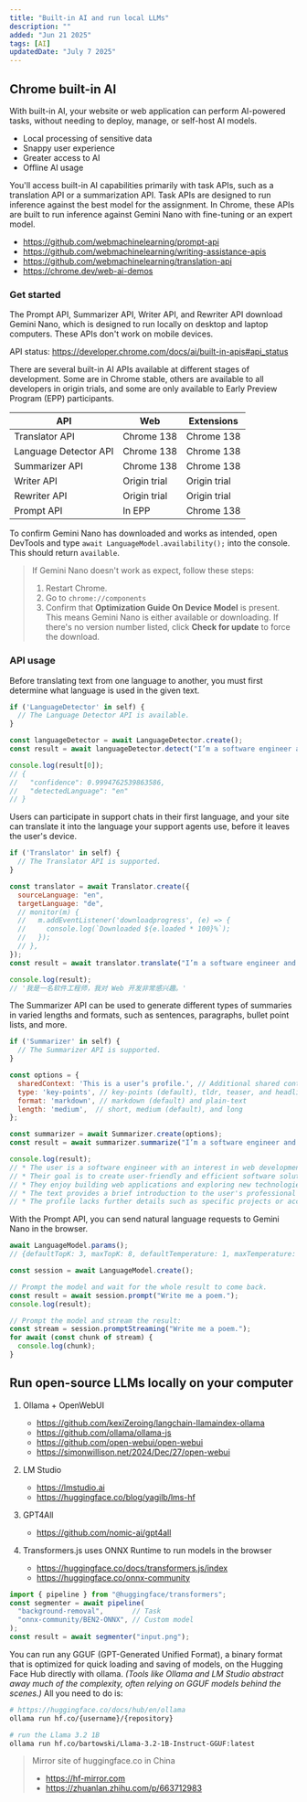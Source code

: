 ```yaml
---
title: "Built-in AI and run local LLMs"
description: ""
added: "Jun 21 2025"
tags: [AI]
updatedDate: "July 7 2025"
---
```


## Chrome built-in AI
With built-in AI, your website or web application can perform AI-powered tasks, without needing to deploy, manage, or self-host AI models.
- Local processing of sensitive data
- Snappy user experience
- Greater access to AI
- Offline AI usage

You'll access built-in AI capabilities primarily with task APIs, such as a translation API or a summarization API. Task APIs are designed to run inference against the best model for the assignment. In Chrome, these APIs are built to run inference against Gemini Nano with fine-tuning or an expert model.

- https://github.com/webmachinelearning/prompt-api
- https://github.com/webmachinelearning/writing-assistance-apis
- https://github.com/webmachinelearning/translation-api
- https://chrome.dev/web-ai-demos

### Get started
The Prompt API, Summarizer API, Writer API, and Rewriter API download Gemini Nano, which is designed to run locally on desktop and laptop computers. These APIs don't work on mobile devices.

API status:
https://developer.chrome.com/docs/ai/built-in-apis#api_status

There are several built-in AI APIs available at different stages of development. Some are in Chrome stable, others are available to all developers in origin trials, and some are only available to Early Preview Program (EPP) participants.

| API |  Web | Extensions |
| --- | --- | --- |
| Translator API | Chrome 138 | Chrome 138 |
| Language Detector API | Chrome 138 | Chrome 138 |
| Summarizer API | Chrome 138 | Chrome 138 |
| Writer API |  Origin trial |  Origin trial |
| Rewriter API |  Origin trial |  Origin trial |
| Prompt API | In EPP | Chrome 138 |

To confirm Gemini Nano has downloaded and works as intended, open DevTools and type `await LanguageModel.availability();` into the console. This should return `available`.

> If Gemini Nano doesn't work as expect, follow these steps:
> 1. Restart Chrome.
> 2. Go to `chrome://components`
> 3. Confirm that **Optimization Guide On Device Model** is present. This means Gemini Nano is either available or downloading. If there's no version number listed, click **Check for update** to force the download.

### API usage
Before translating text from one language to another, you must first determine what language is used in the given text.

```js
if ('LanguageDetector' in self) {
  // The Language Detector API is available.
}

const languageDetector = await LanguageDetector.create();
const result = await languageDetector.detect("I’m a software engineer and I have a great interest in web development.");

console.log(result[0]);
// {
//   "confidence": 0.9994762539863586,
//   "detectedLanguage": "en"
// }
```

Users can participate in support chats in their first language, and your site can translate it into the language your support agents use, before it leaves the user's device.

```js
if ('Translator' in self) {
  // The Translator API is supported.
}

const translator = await Translator.create({
  sourceLanguage: "en",
  targetLanguage: "de",
  // monitor(m) {
  //   m.addEventListener('downloadprogress', (e) => {
  //     console.log(`Downloaded ${e.loaded * 100}%`);
  //   });
  // },
});
const result = await translator.translate("I’m a software engineer and I have a great interest in web development.");

console.log(result);
// '我是一名软件工程师，我对 Web 开发非常感兴趣。'
```

The Summarizer API can be used to generate different types of summaries in varied lengths and formats, such as sentences, paragraphs, bullet point lists, and more.

```js
if ('Summarizer' in self) {
  // The Summarizer API is supported.
}

const options = {
  sharedContext: 'This is a user’s profile.', // Additional shared context that can help the summarizer.
  type: 'key-points', // key-points (default), tldr, teaser, and headline
  format: 'markdown', // markdown (default) and plain-text
  length: 'medium',  // short, medium (default), and long
};

const summarizer = await Summarizer.create(options);
const result = await summarizer.summarize("I’m a software engineer and I have a great interest in web development. I love building web applications and exploring new technologies. My goal is to create user-friendly and efficient software solutions.");

console.log(result);
// * The user is a software engineer with an interest in web development. 
// * Their goal is to create user-friendly and efficient software solutions. 
// * They enjoy building web applications and exploring new technologies.
// * The text provides a brief introduction to the user's professional background and interests. 
// * The profile lacks further details such as specific projects or accomplishments.
```

With the Prompt API, you can send natural language requests to Gemini Nano in the browser.

```js
await LanguageModel.params();
// {defaultTopK: 3, maxTopK: 8, defaultTemperature: 1, maxTemperature: 2}

const session = await LanguageModel.create();

// Prompt the model and wait for the whole result to come back.
const result = await session.prompt("Write me a poem.");
console.log(result);

// Prompt the model and stream the result:
const stream = session.promptStreaming("Write me a poem.");
for await (const chunk of stream) {
  console.log(chunk);
}
```

## Run open-source LLMs locally on your computer 
1. Ollama + OpenWebUI
   - https://github.com/kexiZeroing/langchain-llamaindex-ollama
   - https://github.com/ollama/ollama-js
   - https://github.com/open-webui/open-webui
   - https://simonwillison.net/2024/Dec/27/open-webui

2. LM Studio
   - https://lmstudio.ai
   - https://huggingface.co/blog/yagilb/lms-hf

3. GPT4All
   - https://github.com/nomic-ai/gpt4all

4. Transformers.js uses ONNX Runtime to run models in the browser
   - https://huggingface.co/docs/transformers.js/index
   - https://huggingface.co/onnx-community


```js
import { pipeline } from "@huggingface/transformers";
const segmenter = await pipeline(
  "background-removal",       // Task
  "onnx-community/BEN2-ONNX", // Custom model
);
const result = await segmenter("input.png");
```

You can run any GGUF (GPT-Generated Unified Format), a binary format that is optimized for quick loading and saving of models, on the Hugging Face Hub directly with ollama. *(Tools like Ollama and LM Studio abstract away much of the complexity, often relying on GGUF models behind the scenes.)* All you need to do is:

```sh
# https://huggingface.co/docs/hub/en/ollama
ollama run hf.co/{username}/{repository}

# run the Llama 3.2 1B
ollama run hf.co/bartowski/Llama-3.2-1B-Instruct-GGUF:latest
```

> Mirror site of huggingface.co in China
> - https://hf-mirror.com
> - https://zhuanlan.zhihu.com/p/663712983
